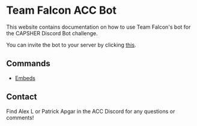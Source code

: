 # Team Falcon ACC Bot

This website contains documentation on how to use Team Falcon's bot for the CAPSHER Discord Bot challenge.

You can invite the bot to your server by clicking [this](https://discord.com/api/oauth2/authorize?client_id=763929491088736277&permissions=518208&scope=bot).

## Commands
* [Embeds](/acc-bot/embed)

## Contact
Find Alex L or Patrick Apgar in the ACC Discord for any questions or comments!
